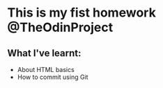 # This is my fist homework @TheOdinProject
## What I've learnt:
- About HTML basics
- How to commit using Git

